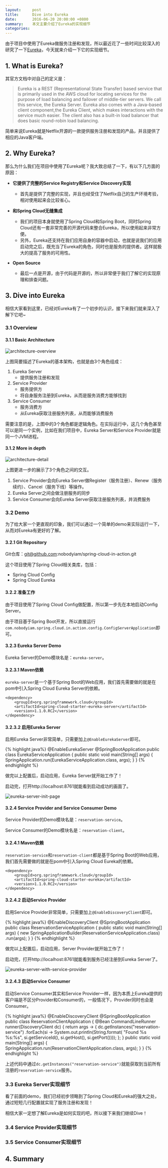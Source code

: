 ```yaml
---
layout:     post
title:      Dive into Eureka
date:       2016-06-20 20:00:00 +0800
summary:    本文主要介绍了Eureka的实现细节
categories:
---
```


由于项目中使用了Eureka做服务注册和发现，所以最近花了一些时间比较深入的研究了一下<a href="https://github.com/Netflix/eureka" target="_blank">Eureka</a>，今天就来介绍一下它的实现细节。

## 1. What is Eureka?
其官方文档中对自己的定义是：

> Eureka is a REST (Representational State Transfer) based service that is primarily used in the AWS cloud for locating services for the purpose of load balancing and failover of middle-tier servers. We call this service, the Eureka Server. Eureka also comes with a Java-based client component,the Eureka Client, which makes interactions with the service much easier. The client also has a built-in load balancer that does basic round-robin load balancing.

简单来说Eureka就是Netflix开源的一款提供服务注册和发现的产品，并且提供了相应的Java客户端。

## 2. Why Eureka?
那么为什么我们在项目中使用了Eureka呢？我大致总结了一下，有以下几方面的原因：

* **它提供了完整的Service Registry和Service Discovery实现**
	* 首先是提供了完整的实现，并且也经受住了Netflix自己的生产环境考验，相对使用起来会比较省心。

* **和Spring Cloud无缝集成**
	* 我们的项目本身就使用了Spring Cloud和Spring Boot，同时Spring Cloud还有一套非常完善的开源代码来整合Eureka，所以使用起来非常方便。
	* 另外，Eureka还支持在我们应用自身的容器中启动，也就是说我们的应用启动完之后，既充当了Eureka的角色，同时也是服务的提供者。这样就极大的提高了服务的可用性。
	
* **Open Source**
	* 最后一点是开源，由于代码是开源的，所以非常便于我们了解它的实现原理和排查问题。
	
## 3. Dive into Eureka
相信大家看到这里，已经对Eureka有了一个初步的认识，接下来我们就来深入了解下它吧~

### 3.1 Overview

#### 3.1.1 Basic Architecture

![architecture-overview](/images/2016-06-25/architecture-overview.png)

上图简要描述了Eureka的基本架构，也就是由3个角色组成：

1. Eureka Server
	* 提供服务注册和发现
2. Service Provider
	* 服务提供方
	* 将自身服务注册到Eureka，从而是服务消费方能够找到
3. Service Consumer
	* 服务消费方
	* 从Eureka获取注册服务列表，从而能够消费服务

需要注意的是，上图中的3个角色都是逻辑角色。在实际运行中，这几个角色甚至可以是同一个实例，比如在我们项目中，Eureka Server和Service Provider就是同一个JVM进程。

#### 3.1.2 More in depth

![architecture-detail](/images/2016-06-25/architecture-detail.png)

上图更进一步的展示了3个角色之间的交互。

1. Service Provider会向Eureka Server做Register（服务注册）、Renew（服务续约）、Cancel（服务下线）等操作。
2. Eureka Server之间会做注册服务的同步
3. Service Consumer会向Eureka Server获取注册服务列表，并消费服务

### 3.2 Demo

为了给大家一个更直观的印象，我们可以通过一个简单的demo来实际运行一下，从而对Eureka有更好的了解。

#### 3.2.1 Git Repository

Git仓库：git@github.com:nobodyiam/spring-cloud-in-action.git

这个项目使用了Spring Cloud相关类库，包括：

* Spring Cloud Config
* Spring Cloud Eureka

#### 3.2.2 准备工作

由于项目使用了Spring Cloud Config做配置，所以第一步先在本地启动Config Server。

由于项目基于Spring Boot开发，所以直接运行`com.nobodyiam.spring.cloud.in.action.config.ConfigServerApplication`即可。

#### 3.2.3 Eureka Server Demo

Eureka Server的Demo模块名是：`eureka-server`。

#### 3.2.3.1 Maven依赖

`eureka-server`是一个基于Spring Boot的Web应用，我们首先需要做的就是在pom中引入Spring Cloud Eureka Server的依赖。
	
    <dependency>
        <groupId>org.springframework.cloud</groupId>
        <artifactId>spring-cloud-starter-eureka-server</artifactId>
        <version>1.1.0.RC2</version>
    </dependency>

#### 3.2.3.2 启用Eureka Server

启用Eureka Server非常简单，只需要加上`@EnableEurekaServer`即可。

{% highlight java%}
@EnableEurekaServer
@SpringBootApplication
public class EurekaServiceApplication {
  public static void main(String[] args) {
    SpringApplication.run(EurekaServiceApplication.class, args);
  }
}
{% endhighlight %}

做完以上配置后，启动应用，Eureka Server就开始工作了！

启动完，打开http://localhost:8761就能看到启动成功的画面了。

![eureka-server-init-page](/images/2016-06-25/eureka-server-init-page.png)

#### 3.2.4 Service Provider and Service Consumer Demo

Service Provider的Demo模块名是：`reservation-service`。

Service Consumer的Demo模块名是：`reservation-client`。

#### 3.2.4.1 Maven依赖

`reservation-service`和`reservation-client`都是基于Spring Boot的Web应用，我们首先需要做的就是在pom中引入Spring Cloud Eureka的依赖。

    <dependency>
        <groupId>org.springframework.cloud</groupId>
        <artifactId>spring-cloud-starter-eureka</artifactId>
        <version>1.1.0.RC2</version>
    </dependency>

#### 3.2.4.2 启动Service Provider
启用Service Provider非常简单，只需要加上`@EnableDiscoveryClient`即可。

{% highlight java%}
@EnableDiscoveryClient
@SpringBootApplication
public class ReservationServiceApplication {
  public static void main(String[] args) {
    new SpringApplicationBuilder(ReservationServiceApplication.class)
            .run(args);
  }
}
{% endhighlight %}

做完以上配置后，启动应用，Server Provider就开始工作了！

启动完，打开http://localhost:8761就能看到服务已经注册到Eureka Server了。

![eureka-server-with-service-provider](/images/2016-06-25/eureka-server-with-service-provider.png)

#### 3.2.4.3 启动Service Consumer

启动Service Consumer其实和Service Provider一样，因为本质上Eureka提供的客户端是不区分Provider和Consumer的，一般情况下，Provider同时也会是Consumer。

{% highlight java%}
@EnableDiscoveryClient
@SpringBootApplication
public class ReservationClientApplication {
  @Bean
  CommandLineRunner runner(DiscoveryClient dc) {
    return args -> {
      dc.getInstances("reservation-service")
              .forEach(si -> System.out.println(String.format(
                      "Found %s %s:%s", si.getServiceId(), si.getHost(), si.getPort())));
    };
  }
  public static void main(String[] args) {
    SpringApplication.run(ReservationClientApplication.class, args);
  }
}
{% endhighlight %}

上述代码中通过`dc.getInstances("reservation-service")`就能获取到当前所有注册的`reservation-service`服务。

### 3.3 Eureka Server实现细节

看了前面的demo，我们已经初步领略到了Spring Cloud和Eureka的强大之处，通过短短几行配置就实现了服务注册和发现！

相信大家一定想了解Eureka是如何实现的吧，所以接下来我们继续Dive！

### 3.4 Service Provider实现细节


### 3.5 Service Consumer实现细节

## 4. Summary
